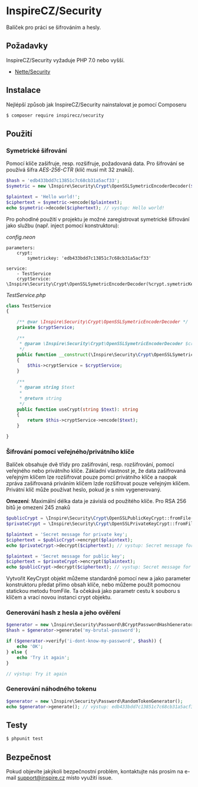 # InspireCZ/Security


Balíček pro práci se šifrováním a hesly.

## Požadavky

InspireCZ/Security vyžaduje PHP 7.0 nebo vyšší.

- [Nette/Security](https://github.com/nette/security)

## Instalace

Nejlépší způsob jak InspireCZ/Security nainstalovat je pomocí Composeru

``` bash
$ composer require inspirecz/security
```

## Použití

### Symetrické šifrování

Pomocí klíče zašifruje, resp. rozšifruje, požadovaná data. Pro šifrování se používá šifra *AES-256-CTR* (klíč musí mít 32 znaků).

``` php
$hash = 'edb433bdd7c13851c7c68cb31a5acf33';
$symetric = new \Inspire\Security\Crypt\OpenSSLSymetricEncoderDecoder($hash);

$plaintext = 'Hello world!';
$ciphertext = $symetric->encode($plaintext);
echo $symetric->decode($ciphertext); // vystup: Hello world!
```

Pro pohodlné použití v projektu je možné zaregistrovat symetrické šifrování jako službu (např. inject pomocí konstruktoru):
 
*config.neon*

``` neon
parameters:
    crypt:
        symetrickey: 'edb433bdd7c13851c7c68cb31a5acf33' 

service:
    - TestService
    cryptService: \Inspire\Security\Crypt\OpenSSLSymetricEncoderDecoder(%crypt.symetricKey%)
```

*TestService.php*

``` php
class TestService
{

    /** @var \Inspire\Security\Crypt\OpenSSLSymetricEncoderDecoder */
    private $cryptService;

    /**
     * @param \Inspire\Security\Crypt\OpenSSLSymetricEncoderDecoder $cryptService
     */
    public function __construct(\Inspire\Security\Crypt\OpenSSLSymetricEncoderDecoder $cryptService)
    {
        $this->cryptService = $cryptService;
    }

    /**
     * @param string $text
     *
     * @return string
     */
    public function useCrypt(string $text): string
    {
        return $this->cryptService->encode($text);
    }

}
```

### Šifrování pomocí veřejného/privátního klíče

Balíček obsahuje dvě třídy pro zašifrování, resp. rozšifrování, pomocí veřejného nebo privátního klíče. Základní vlastnost je, že data zašifrovaná veřejným klíčem lze rozšifrovat pouze pomcí privátního klíče a naopak zpráva zašifrovaná priváním klíčem lzde rozšifrovat pouze veřejným klíčem. Privátní klíč může používat heslo, pokud je s ním vygenerovaný.

**Omezení**: Maximální délka data je závislá od použitého klíče. Pro RSA 256 bitů je omezení 245 znaků
 
 ``` php
$publicCrypt = \Inspire\Security\Crypt\OpenSSLPublicKeyCrypt::fromFile('public_key.pem');
$privateCrypt = \Inspire\Security\Crypt\OpenSSLPrivateKeyCrypt::fromFile('private_key.pem', 'passwordForKey');

$plaintext = 'Secret message for private key';
$ciphertext = $publicCrypt->encrypt($plaintext);
echo $privateCrypt->decrypt($ciphertext); // vystup: Secret message for private key

$plaintext = 'Secret message for public key';
$ciphertext = $privateCrypt->encrypt($plaintext);
echo $publicCrypt->decrypt($ciphertext); // vystup: Secret message for public key
 ```

Vytvořit KeyCrypt objekt můžeme standardně pomocí new a jako parameter konstruktoru předat přímo obsah klíče, nebo můžeme použít pomocnou statickou metodu fromFile. Ta očekává jako parametr cestu k souboru s klíčem a vrací novou instanci crypt objektu. 

### Generování hash z hesla a jeho ověření

``` php
$generator = new \Inspire\Security\Password\BCryptPasswordHashGenerator();
$hash = $generator->generate('my-brutal-password');

if ($generator->verify('i-dont-know-my-password', $hash)) {
    echo 'OK';
} else {
    echo 'Try it again';
}

// výstup: Try it again
```

### Generování náhodného tokenu

``` php
$generator = new \Inspire\Security\Password\RandomTokenGenerator();
echo $generator->generate(); // výstup: edb433bdd7c13851c7c68cb31a5acf33
```

## Testy

``` bash
$ phpunit test
```

## Bezpečnost

Pokud objevíte jakýkoli bezpečnostní problém, kontaktujte nás prosím na e-mail support@inspire.cz místo využití issue.
